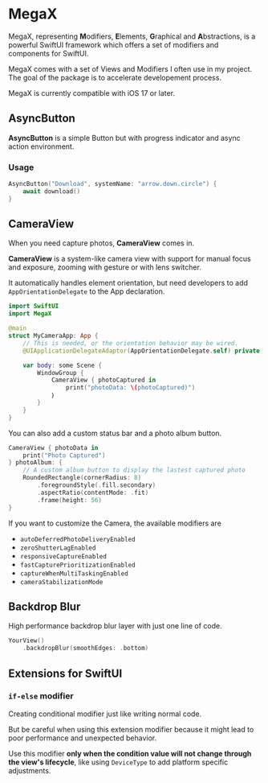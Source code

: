 # MegaX

MegaX, representing **M**odifiers, **E**lements, **G**raphical and **A**bstractions, is a powerful SwiftUI framework which offers a set of modifiers and components for SwiftUI.

MegaX comes with a set of Views and Modifiers I often use in my project. The goal of the package is to accelerate developement process.

MegaX is currently compatible with iOS 17 or later.

## AsyncButton

**AsyncButton** is a simple Button but with progress indicator and async action environment.

### Usage

```swift
AsyncButton("Download", systemName: "arrow.down.circle") {
    await download()
}
```

## CameraView

When you need capture photos, **CameraView** comes in.

**CameraView** is a system-like camera view with support for manual focus and exposure, zooming with gesture or with lens switcher.

It automatically handles element orientation, but need developers to add `AppOrientationDelegate` to the App declaration.

```swift
import SwiftUI
import MegaX

@main
struct MyCameraApp: App {
    // This is needed, or the orientation behavior may be wired.
    @UIApplicationDelegateAdaptor(AppOrientationDelegate.self) private var delegate

    var body: some Scene {
        WindowGroup {
            CameraView { photoCaptured in
                print("photoData: \(photoCaptured)")
            ｝
        }
    }
}
```

You can also add a custom status bar and a photo album button.

```swift
CameraView { photoData in
    print("Photo Captured")
} photoAlbum: {
    // A custom album button to display the lastest captured photo
    RoundedRectangle(cornerRadius: 8)
        .foregroundStyle(.fill.secondary)
        .aspectRatio(contentMode: .fit)
        .frame(height: 56)
}
```

If you want to customize the Camera, the available modifiers are

- `autoDeferredPhotoDeliveryEnabled`
- `zeroShutterLagEnabled`
- `responsiveCaptureEnabled`
- `fastCapturePrioritizationEnabled`
- `captureWhenMultiTaskingEnabled`
- `cameraStabilizationMode`

## Backdrop Blur

High performance backdrop blur layer with just one line of code.

```swift
YourView()
    .backdropBlur(smoothEdges: .bottom)
```

## Extensions for SwiftUI

### `if-else` modifier

Creating conditional modifier just like writing normal code.

But be careful when using this extension modifier because it might lead to poor performance and unexpected behavior.

Use this modifier **only when the condition value will not change through the view's lifecycle**, like using `DeviceType` to add platform specific adjustments.
